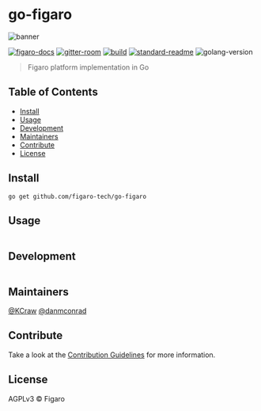 # go-figaro

![banner](https://www.figaro.tech/images/social-previews/1200x630.png)

[![figaro-docs](https://img.shields.io/badge/figaro-docs-blue.svg?style=flat)](https://docs.figaro.tech)
[![gitter-room](https://img.shields.io/badge/gitter-room-purple.svg?style=flat)](https://gitter.im/figaro-tech/go-figaro)
[![build](https://img.shields.io/circleci/project/github/figaro-tech/go-figaro/master.svg)](https://circleci.com/gh/figaro-tech/go-figaro)
[![standard-readme](https://img.shields.io/badge/standard--readme-OK-green.svg?style=flat)](https://github.com/RichardLitt/standard-readme)
![golang-version](https://img.shields.io/badge/golang-%3E%3D1.10.0-orange.svg?style=flat)

> Figaro platform implementation in Go

## Table of Contents

- [Install](#install)
- [Usage](#usage)
- [Development](#development)
- [Maintainers](#maintainers)
- [Contribute](#contribute)
- [License](#license)

## Install

```
go get github.com/figaro-tech/go-figaro
```

## Usage

```
```

## Development

```
```

## Maintainers

[@KCraw](https://github.com/KCraw) [@danmconrad](https://github.com/danmconrad)

## Contribute

Take a look at the [Contribution Guidelines](CONTRIBUTING.md) for more information.

## License

AGPLv3 © Figaro
